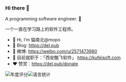 ### Hi there 👋

A programming software engineer. 👻

一个一直在学习路上的软件工程师。

* 👋 Hi, I’m 猫南北@mopo
* 📝 Blog: <https://del.pub>
* 💬 微博: <https://weibo.com/u/2571473980>
* 👀 目前就职于：「西安酷飞软件」 <https://kufeisoft.com>
* ❤️ 赞赏：<https://del.pub/donate> 

![年度评分](https://github-readme-stats.vercel.app/api?username=mopo&hide_border=true&theme=vue&show_icons=true&hide=contribs "猫南北今年的一点小作为")![语言统计](https://github-readme-stats.vercel.app/api/top-langs/?username=mopo&layout=compact&hide_border=true&theme=vue&show_icons=true "猫南北主要用什么语言？")

